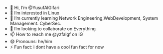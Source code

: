 - 👋 Hi, I’m @YusufAlGifari
- 👀 I’m interested in Linux
- 🌱 I’m currently learning Network Engineering,WebDevelopment, System Management. CyberSec.
- 💞️ I’m looking to collaborate on Everything
- 📫 How to reach me @yzfalgf on IG 
- 😄 Pronouns: he/him
- ⚡ Fun fact: i dont have a cool fun fact for now

<!---
YusufAlGifari/YusufAlGifari is a ✨ special ✨ repository because its `README.md` (this file) appears on your GitHub profile.
You can click the Preview link to take a look at your changes.
--->
